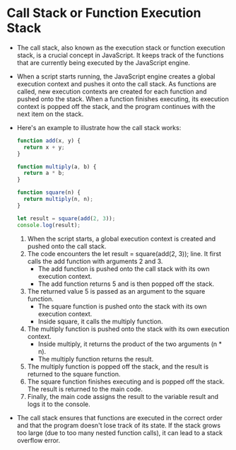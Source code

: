 # Call Stack or Function Execution Stack

- The call stack, also known as the execution stack or function execution stack, is a crucial concept in JavaScript. It keeps track of the functions that are currently being executed by the JavaScript engine.

- When a script starts running, the JavaScript engine creates a global execution context and pushes it onto the call stack. As functions are called, new execution contexts are created for each function and pushed onto the stack. When a function finishes executing, its execution context is popped off the stack, and the program continues with the next item on the stack.

- Here's an example to illustrate how the call stack works:

  ```javascript
  function add(x, y) {
    return x + y;
  }

  function multiply(a, b) {
    return a * b;
  }

  function square(n) {
    return multiply(n, n);
  }

  let result = square(add(2, 3));
  console.log(result);
  ```

  1. When the script starts, a global execution context is created and pushed onto the call stack.
  2. The code encounters the let result = square(add(2, 3)); line. It first calls the add function with arguments 2 and 3.
     - The add function is pushed onto the call stack with its own execution context.
     - The add function returns 5 and is then popped off the stack.
  3. The returned value 5 is passed as an argument to the square function.
     - The square function is pushed onto the stack with its own execution context.
     - Inside square, it calls the multiply function.
  4. The multiply function is pushed onto the stack with its own execution context.
     - Inside multiply, it returns the product of the two arguments (n \* n).
     - The multiply function returns the result.
  5. The multiply function is popped off the stack, and the result is returned to the square function.
  6. The square function finishes executing and is popped off the stack. The result is returned to the main code.
  7. Finally, the main code assigns the result to the variable result and logs it to the console.

- The call stack ensures that functions are executed in the correct order and that the program doesn't lose track of its state. If the stack grows too large (due to too many nested function calls), it can lead to a stack overflow error.
